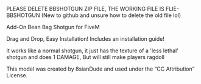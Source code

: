 PLEASE DELETE BBSHOTGUN ZIP FILE, THE WORKING FILE IS FLIE-BBSHOTGUN (New to github and unsure how to delete the old file lol)

Add-On Bean Bag Shotgun for FiveM

Drag and Drop, Easy Installation!
Includes an installation guide!

It works like a normal shotgun, it just has the texture of a 'less lethal' shotgun and does 1 DAMAGE, But will still make players ragdoll

This model was created by 8sianDude and used under the “CC Attribution” License.
